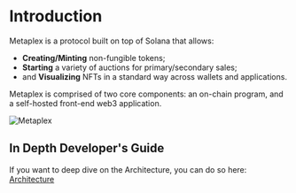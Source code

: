 # Introduction

Metaplex is a protocol built on top of Solana that allows:

- **Creating/Minting** non-fungible tokens;
- **Starting** a variety of auctions for primary/secondary sales;
- and **Visualizing** NFTs in a standard way across wallets and applications.

Metaplex is comprised of two core components: an on-chain program, and a self-hosted front-end web3 application.

![Metaplex](/img/metaplex-storefront.avif)

## In Depth Developer's Guide

If you want to deep dive on the Architecture, you can do so here: [Architecture](/guides/archived/architecture/overview)
